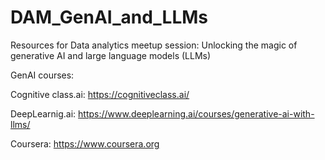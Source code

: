 # DAM_GenAI_and_LLMs
Resources for Data analytics meetup session: Unlocking the magic of generative AI and large language models (LLMs)

GenAI courses:

Cognitive class.ai: https://cognitiveclass.ai/

DeepLearnig.ai: https://www.deeplearning.ai/courses/generative-ai-with-llms/ 

Coursera: https://www.coursera.org
